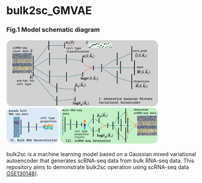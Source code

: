 # bulk2sc_GMVAE
### Fig.1 Model schematic diagram
<img src="fig/Figure1_scRNAGMVAE.png" width="80%" alt="Image description">


bulk2sc is a machine learning model based on a Gaussian mixed variational autoencoder that generates scRNA-seq data from bulk RNA-seq data. 
This repository aims to demonstrate bulk2sc operation using scRNA-seq data [GSE130148)](https://www.ncbi.nlm.nih.gov/geo/query/acc.cgi?acc=GSE130148).
